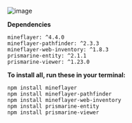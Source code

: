 ![image](https://img.shields.io/badge/Total%20Size-31.4%20MB-informational)

**Dependencies**

    mineflayer: ^4.4.0
    mineflayer-pathfinder: ^2.3.3
    mineflayer-web-inventory: ^1.8.3
    prismarine-entity: ^2.1.1
    prismarine-viewer: ^1.23.0

**To install all, run these in your terminal:**

    npm install mineflayer
    npm install mineflayer-pathfinder
    npm install mineflayer-web-inventory
    npm install prismarine-entity
    npm install prismarine-viewer
